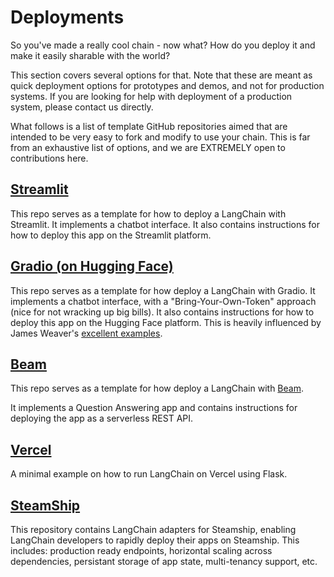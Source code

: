# Deployments

So you've made a really cool chain - now what? How do you deploy it and make it easily sharable with the world?

This section covers several options for that.
Note that these are meant as quick deployment options for prototypes and demos, and not for production systems.
If you are looking for help with deployment of a production system, please contact us directly.

What follows is a list of template GitHub repositories aimed that are intended to be
very easy to fork and modify to use your chain.
This is far from an exhaustive list of options, and we are EXTREMELY open to contributions here.

## [Streamlit](https://github.com/hwchase17/langchain-streamlit-template)

This repo serves as a template for how to deploy a LangChain with Streamlit.
It implements a chatbot interface.
It also contains instructions for how to deploy this app on the Streamlit platform.

## [Gradio (on Hugging Face)](https://github.com/hwchase17/langchain-gradio-template)

This repo serves as a template for how deploy a LangChain with Gradio.
It implements a chatbot interface, with a "Bring-Your-Own-Token" approach (nice for not wracking up big bills).
It also contains instructions for how to deploy this app on the Hugging Face platform.
This is heavily influenced by James Weaver's [excellent examples](https://huggingface.co/JavaFXpert).

## [Beam](https://github.com/slai-labs/get-beam/tree/main/examples/langchain-question-answering)

This repo serves as a template for how deploy a LangChain with [Beam](https://beam.cloud).

It implements a Question Answering app and contains instructions for deploying the app as a serverless REST API.

## [Vercel](https://github.com/homanp/vercel-langchain)

A minimal example on how to run LangChain on Vercel using Flask.

## [SteamShip](https://github.com/steamship-core/steamship-langchain/)

This repository contains LangChain adapters for Steamship, enabling LangChain developers to rapidly deploy their apps on Steamship.
This includes: production ready endpoints, horizontal scaling across dependencies, persistant storage of app state, multi-tenancy support, etc.
